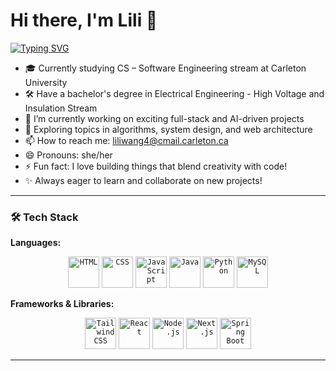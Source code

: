 # Hi there, I'm Lili 👋

[![Typing SVG](https://readme-typing-svg.demolab.com?font=Bitcount&weight=400&size=19&pause=1000&color=1AFF10&background=FF165700&center=true&width=435&lines=Passionate+about+Software+Development)](https://git.io/typing-svg)


- 🎓 Currently studying CS – Software Engineering stream at Carleton University
- 🛠️ Have a bachelor's degree in Electrical Engineering - High Voltage and Insulation Stream
- 🔭 I’m currently working on exciting full-stack and AI-driven projects  
- 🌱 Exploring topics in algorithms, system design, and web architecture  
- 📫 How to reach me: [liliwang4@cmail.carleton.ca](mailto:liliwang4@cmail.carleton.ca)  
- 😄 Pronouns: she/her
- ⚡ Fun fact: I love building things that blend creativity with code!  
- ✨ Always eager to learn and collaborate on new projects!

---

### 🛠️ Tech Stack

**Languages:**  

<div align="center">
	<code><img width="50" src="https://raw.githubusercontent.com/marwin1991/profile-technology-icons/refs/heads/main/icons/html.png" alt="HTML" title="HTML"/></code>
	<code><img width="50" src="https://raw.githubusercontent.com/marwin1991/profile-technology-icons/refs/heads/main/icons/css.png" alt="CSS" title="CSS"/></code>
	<code><img width="50" src="https://raw.githubusercontent.com/marwin1991/profile-technology-icons/refs/heads/main/icons/javascript.png" alt="JavaScript" title="JavaScript"/></code>
	<code><img width="50" src="https://raw.githubusercontent.com/marwin1991/profile-technology-icons/refs/heads/main/icons/java.png" alt="Java" title="Java"/></code>
	<code><img width="50" src="https://raw.githubusercontent.com/marwin1991/profile-technology-icons/refs/heads/main/icons/python.png" alt="Python" title="Python"/></code>
	<code><img width="50" src="https://raw.githubusercontent.com/marwin1991/profile-technology-icons/refs/heads/main/icons/mysql.png" alt="MySQL" title="MySQL"/></code>
</div>

**Frameworks & Libraries:**  

<div align="center">
	<code><img width="50" src="https://raw.githubusercontent.com/marwin1991/profile-technology-icons/refs/heads/main/icons/tailwind_css.png" alt="Tailwind CSS" title="Tailwind CSS"/></code>
	<code><img width="50" src="https://raw.githubusercontent.com/marwin1991/profile-technology-icons/refs/heads/main/icons/react.png" alt="React" title="React"/></code>
	<code><img width="50" src="https://raw.githubusercontent.com/marwin1991/profile-technology-icons/refs/heads/main/icons/node_js.png" alt="Node.js" title="Node.js"/></code>
	<code><img width="50" src="https://raw.githubusercontent.com/marwin1991/profile-technology-icons/refs/heads/main/icons/next_js.png" alt="Next.js" title="Next.js"/></code>
	<code><img width="50" src="https://raw.githubusercontent.com/marwin1991/profile-technology-icons/refs/heads/main/icons/spring_boot.png" alt="Spring Boot" title="Spring Boot"/></code>
</div>

---








